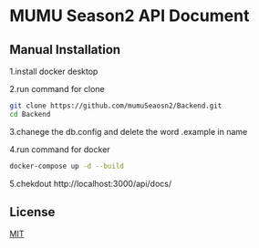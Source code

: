 # MUMU Season2 API Document


## Manual Installation

1.install docker desktop  

2.run command for clone
```bash
git clone https://github.com/mumuSeaosn2/Backend.git
cd Backend
```

3.chanege the db.config and delete the word .example in name

4.run command for docker
```bash
docker-compose up -d --build
```

5.chekdout http://localhost:3000/api/docs/

## License

[MIT](LICENSE)
